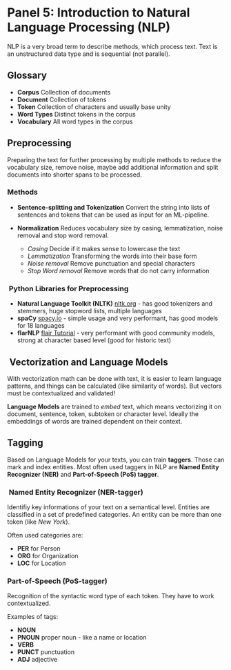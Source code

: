 # Panel 5: Introduction to Natural Language Processing (NLP)

NLP is a very broad term to describe methods, which process text. Text is an unstructured data type and is sequential (not parallel).

## Glossary

- **Corpus** Collection of documents
- **Document** Collection of tokens
- **Token** Collection of characters and usually base unity
- **Word Types** Distinct tokens in the corpus
- **Vocabulary** All word types in the corpus

## Preprocessing

Preparing the text for further processing by multiple methods to reduce the vocabulary size, remove noise, maybe add additional information and split documents into shorter spans to be processed.

### Methods

- **Sentence-splitting and Tokenization** Convert the string into lists of sentences and tokens that can be used as input for an ML-pipeline.
- **Normalization** Reduces vocabulary size by casing, lemmatization, noise removal and stop word removal.

  - *Casing* Decide if it makes sense to lowercase the text
  - *Lemmatization* Transforming the words into their base form
  - *Noise removal* Remove punctuation and special characters
  - *Stop Word removal* Remove words that do not carry information

###  Python Libraries for Preprocessing

- **Natural Language Toolkit (NLTK)** [nltk.org](https://nltk.org) - has good tokenizers and stemmers, huge stopword lists, multiple languages
- **spaCy** [spacy.io](https://spacy.io) - simple usage and very performant, has good models for 18 languages
- **flarNLP** [flair Tutorial](https://flairnlp.github.io/docs/intro) - very performant with good community models, strong at character based level (good for historic text)

##  Vectorization and Language Models

With vectorization math can be done with text, it is easier to learn language patterns, and things can be calculated (like similarity of words). But vectors must be contextualized and validated!

**Language Models** are trained to *embed* text, which means vectorizing it on document, sentence, token, subtoken or character level. Ideally the embeddings of words are trained dependent on their context.

## Tagging

Based on Language Models for your texts, you can train **taggers**. Those can mark and index entities. Most often used taggers in NLP are **Named Entity Recognizer (NER)** and **Part-of-Speech (PoS) tagger**.

###  Named Entity Recognizer (NER-tagger)

Identifiy key informations of your text on a semantical level. Entities are classified in a set of predefined categories. An entity can be more than one token (like *New York*).

Often used categories are:

- **PER** for Person
- **ORG** for Organization
- **LOC** for Location

### Part-of-Speech (PoS-tagger)

Recognition of the syntactic word type of each token. They have to work contextualized.

Examples of tags:

- **NOUN**
- **PNOUN** proper noun - like a name or location
- **VERB**
- **PUNCT** punctuation
- **ADJ** adjective